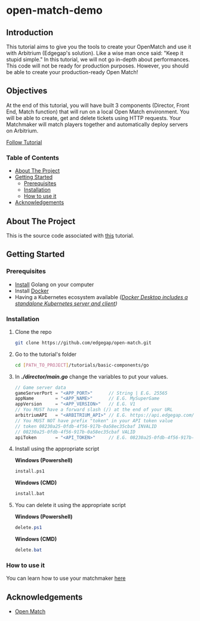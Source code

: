 # open-match-demo
## Introduction

This tutorial aims to give you the tools to create your OpenMatch and use it with Arbitrium (Edgegap's solution). Like a wise man once said: "Keep it stupid simple." In this tutorial, we will not go in-depth about performances. This code will not be ready for production purposes. However, you should be able to create your production-ready Open Match!

## Objectives

At the end of this tutorial, you will have built 3 components (Director, Front End, Match function) that will run on a local Open Match environment. You will be able to create, get and delete tickets using HTTP requests. Your Matchmaker will match players together and automatically deploy servers on Arbitrium.

[Follow Tutorial](https://docs.edgegap.com/docs/matchmaker/component-tutorial)

### Table of Contents

<!-- TABLE OF CONTENTS -->
* [About The Project](#about-the-project)
* [Getting Started](#getting-started)
    * [Prerequisites](#prerequisites)
    * [Installation](#installation)
    * [How to use it](#how-to-use-it)
* [Acknowledgements](#acknowledgements)



<!-- ABOUT THE PROJECT -->
## About The Project

This is the source code associated with [this](https://docs.edgegap.com/docs/openmatch/tutorials/basic/open-match-tutorial-basics-introduction) tutorial.



<!-- GETTING STARTED -->
## Getting Started

### Prerequisites

* [Install](https://golang.org/dl/) Golang on your computer
* Install [Docker](https://docs.docker.com/docker-for-windows/install/)
* Having a Kubernetes ecosystem available _([Docker Desktop includes a standalone Kubernetes server and client](https://docs.docker.com/docker-for-windows/kubernetes/))_


### Installation

1. Clone the repo
   ```sh
   git clone https://github.com/edgegap/open-match.git
   ```
2. Go to the tutorial's folder
   ```sh
   cd [PATH_TO_PROJECT]/tutorials/basic-components/go
   ```
3. In ***./director/main.go*** change the variables to put your values.
    ```go
    // Game server data
    gameServerPort = "<APP_PORT>"      // String | E.G. 25565
    appName        = "<APP_NAME>"      // E.G. MySuperGame
    appVersion     = "<APP_VERSION>"   // E.G. V1
    // You MUST have a forward slash (/) at the end of your URL
    arbitriumAPI   = "<ARBITRIUM_API>" // E.G. https://api.edgegap.com/
    // You MUST NOT have prefix "token" in your API token value
    // token 08230a25-0fdb-4f56-917b-0a58ec35cbaf INVALID
    // 08230a25-0fdb-4f56-917b-0a58ec35cbaf VALID
    apiToken       = "<API_TOKEN>"     // E.G. 08230a25-0fdb-4f56-917b-0a58ec35cbaf
    ```
4. Install using the appropriate script

   **Windows (Powershell)**
    ```sh
    install.ps1
    ```

   **Windows (CMD)**
    ```sh
    install.bat
    ```

5. You can delete it using the appropriate script

   **Windows (Powershell)**
    ```ps1
    delete.ps1
    ```

   **Windows (CMD)**
    ```ps1
    delete.bat
    ```

### How to use it

You can learn how to use your matchmaker [here](https://docs.edgegap.com/docs/openmatch/tutorials/basic/open-match-tutorial-basics-how-to-use-it)


## Acknowledgements
* [Open Match](https://openmatch.dev/site/docs/guides/)
